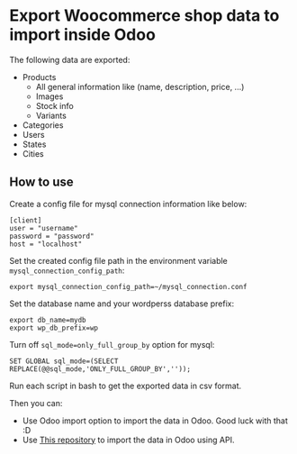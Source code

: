 # Export Woocommerce shop data to import inside Odoo

The following data are exported:
* Products
    * All general information like (name, description, price, ...)
    * Images
    * Stock info
    * Variants
* Categories
* Users
* States
* Cities

## How to use
Create a config file for mysql connection information like below:

    [client]
    user = "username"
    password = "password"
    host = "localhost"

Set the created config file path in the environment variable `mysql_connection_config_path`:

    export mysql_connection_config_path=~/mysql_connection.conf

Set the database name and your wordperss database prefix:

    export db_name=mydb
    export wp_db_prefix=wp

Turn off `sql_mode=only_full_group_by` option for mysql:

    SET GLOBAL sql_mode=(SELECT REPLACE(@@sql_mode,'ONLY_FULL_GROUP_BY',''));

Run each script in bash to get the exported data in csv format.

Then you can:
* Use Odoo import option to import the data in Odoo. Good luck with that :D
* Use [This repository](https://github.com/mehrdadbahri/import_woocommerce_data_into_odoo) to import the data in Odoo using API.
